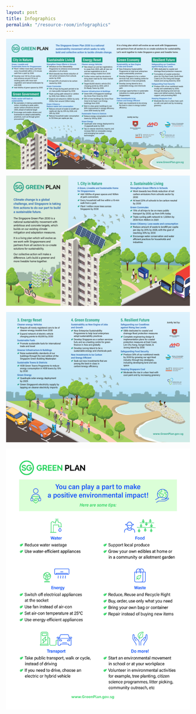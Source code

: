 ```yaml
---
layout: post
title: Infographics
permalink: "/resource-room/infographics"
---
```


![cos overview](/images/resources/cos-sgp-infographics.png)  


![overview](/images/resources/sgp_overview_p1.png)  



![](/images/resources/sgp_overview_p2.png)  



![](/images/resources/sgp_actionables.jpg)  